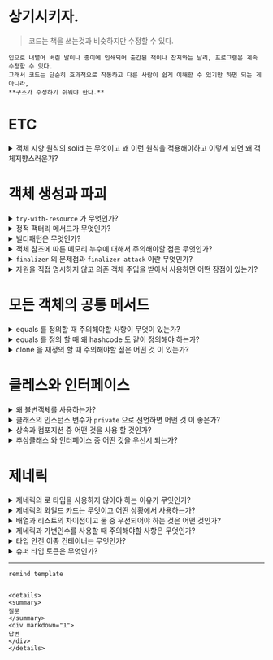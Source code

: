 # 상기시키자.

> 코드는 책을 쓰는것과 비슷하지만 수정할 수 있다.

```
입으로 내뱉어 버린 말이나 종이에 인쇄되어 출간된 책이나 잡지와는 달리, 프로그램은 계속 수정할 수 있다.
그래서 코드는 단순히 효과적으로 작동하고 다른 사람이 쉽게 이해할 수 있기만 하면 되는 게 아니라,
**구조가 수정하기 쉬워야 한다.**
```

# ETC



<details>
<summary>
객체 지향 원칙의 solid 는 무엇이고 왜 이런 원칙을 적용해야하고 이렇게 되면 왜 객체지향스러운가?
</summary>
<div markdown="1">

[//]: # (TODO)
</div>
</details>

# 객체 생성과 파괴

<details>
<summary>
<code>try-with-resource</code> 가 무엇인가? 
</summary>
<div markdown="1">

(File, DB) 등의 외부 자원을 사용하는 경우 <code>close</code> 를 통해 자원을 닫아줘야 한다.

물론 GC 가 있어서 괜찮다고 생각할 수 있지만, 

1. OS로부터 자원을 할당 받아 사용하는 네이티브 메소드 경우, C에서 자원을 할당 받게 된다.
   <br>따라서 GC가 자원을 할당 받았는지 알 수 가 없다.
2. 메서드를 통해서 자원을 그만쓴다라는 것을 알리고 GC가 메모리를 해제 할 수 있도록 하는 것
3. 명시적으로 수거가 되도록 하는 것.

예를 들어, Connection 을 close 하지 않았을 경우

계속 다른 Connection 을 사용하고 Threads_connected 가 최대 사용량을 넘어가 오류가 발생하게 된다.

이와 같은 이유로 외부 자원을 닫아줘야 하기 때문에 try ~ finally 구문을 사용해 close 하기도 하고 
close 메서드를 호출하지 않는 실수를 할 수 도 있다.

그리고 이 방법은 너무 지저분 하다.

따라서 자바 7 버전 부터 AutoCloseable 인터페이스를 제공하여 이를 구현한 클래스들은 다음과 같은 try ~ with ~ resource 구문을 사용할 수 있다. 

```

try (BufferedReader br = Files.newBufferedReader(Path.of(path))) {
    return br.readLine();
}

```

이 방법을 쓰면 훨씬 짧고 close 메서드를 사용하지 않아도 자동적으로 자원을 회수 할 수 있다.

</div>
</details>

<details>
<summary>
정적 팩터리 메서드가 무엇인가?
</summary>
<div markdown="1">

인스턴스 생성을 통제하는 클래스 중 하나이다.

<code>new</code> 라는 단순한 이름 보다는 목적에 맞게 정적으로 이름을 가질 수 있다.

항상 생성하지 않고 캐싱을 할수 있으며

형변환을 위해 사용하기도 하며

때로는 자식 타입을 반환 할 수 있다는 장점이 있다.

하지만 생성자를 <code>private</code> 으로 할 경우 상속이 불가능 하다는 단점이 있다.

from : 형변환 of : 여러개 매개변수받을 때 instance : 해당 클래스의 인스턴스 생성할 때 getType : 다른 객체를 생성 할 때

</div>
</details>

<details>
<summary>
빌더패턴은 무엇인가?
</summary>
<div markdown="1">

다양한 생성자가 필요함에 따라서 클라이언트가 생성자를 호출 할 때 매개변수가 헷갈릴 가능성이 높다.

따라서 빌더 패턴을 필수적인 요소들을 빌더 생성자를 통해 생성한 뒤 일종의 프로퍼티를 setter 를 통해서 객체를 완성할 수 있다.

하지만 필수적인 요소들이 많다면 처음과 같은 문제점이 발생할 수 있을 것이고 이는 스텝 빌더를 통해 해결할 수 있다.
 

</div>
</details>

<details>
<summary>
객체 참조에 따른 메모리 누수에 대해서 주의해야할 점은 무엇인가?
</summary>
<div markdown="1">

객체 안에 배열과 같은 타입이 사용 되거나 캐싱이 있을 경우

직접적으로 null 을 대입하지 않으면 계속해서 메모리가 누적되거나 
캐싱또한 `linkedHashmap 의 removeEldestEntry` 같은 메소드를 통해서 주기적으로 캐싱된 데이터가 너무 누적되지 않도록 방지 해줘야 한다.


</div>
</details>

<details>
<summary>
<code>finalizer</code> 의 문제점과 <code>finalizer attack</code> 이란 무엇인가?
</summary>
<div markdown="1">

기본적으로 finalizer 의 문제점은 다음과 같습니다.

- 첫째, 언제 실행이 될지 모릅니다.
- 둘째, GC에 따라 실행이 되지 않을 수 있습니다.
- 셋째, 예외가 발생되면 무시됩니다.

상속받은 객체에서 finalizer 가 실행 될 때 예외가 발생하면 무시 되기 때문에

부모 클래스의 불변식을 깬 코드를 작성할 수 있다.

```
@Override
protected void finalize() throws Throwable {
    this.transfer(100000, "dory");
}
```


</div>
</details>


<details>
<summary>
자원을 직접 명시하지 않고 의존 객체 주입을 받아서 사용하면 어떤 장점이 있는가?
</summary>
<div markdown="1">

기존에 자원이 있는 상태에서 다른 자원이 필요할 때 명시된 구체적인 자원 하나로 모든 상황을 대처하기는 어렵다.

따라서 의존 객체를 주입 받아 주입된 객체를 활용하는 것에만 관심을 가진 클래스로 만든다면

의존 객체 주입이 유연성과 테스트 용이성을 개선해준다.

</div>
</details>

# 모든 객체의 공통 메서드

<details>
<summary>
equals 를 정의할 때 주의해야할 사항이 무엇이 있는가?
</summary>
<div markdown="1">

</div>
</details>


<details>
<summary>
equals 를 정의 할 때 왜 hashcode 도 같이 정의해야 하는가?
</summary>
<div markdown="1">

</div>
</details>


<details>
<summary>
clone 을 재정의 할 때 주의해야할 점은 어떤 것 이 있는가?
</summary>
<div markdown="1">

</div>
</details>

# 클레스와 인터페이스

<details>
<summary>
왜 불변객체를 사용하는가? 
</summary>
<div markdown="1">
스레드 안전 때문이다.

멀티 스레드 환경에서 어떤 스레드가 데이터에 접근해도 해당 객체는 값이 변경되지 않는 객체임으로 변경된 데이터에 대한 우려가 없다.

상속을 할 경우 재졍의가 가능하기 때문에 주의할 점은 상속을 막아야 한다.
</div>
</details>

<details>
<summary>
클래스의 인스턴스 변수가 <code>private</code> 으로 선언하면 어떤 것 이 좋은가?
</summary>
<div markdown="1">

패키지 바깥에서 접근할 수 있는 클래스라면 접근자를 제공함으로써 내부 표현 방식을 언제든 바꿀 수 있는 유연성을 얻을 수 있다.

</div>
</details>

<details>
<summary>
상속과 컴포지션 중 어떤 것을 사용 할 것인가?
</summary>
<div markdown="1">

컴포지션을 먼저 고려 할 것 같다.

구현하는 입장인 하위클래스에서는 실수로 상위 클래스의 메소드를 호출하여 의도하지 않은 방향으로 코드가 작성될 수 있다.
즉, 메소드 재정의(`오버라이딩`)가 된다면 `캡슐화`를 깨뜨릴 수 있다.

`캡슐화` 는 다른 컴포넌트(클래스) 와 소통할 때 내부 동작 방식 은 전혀 신경쓰지 않을 수 있어야 한다.

자식 클래스는 부보 클래스의 내부 동작 방식을 신경쓰지 않을 수 없다.


상속을 사용하는 경우는 is-a 관계 인 경우이거나 self 문제가 발생할 경우

상속을 할 경우 문서화(implSpec) 를 꼭하여 무엇을 한는지 문서화를 한다.  

</div>
</details>

<details>
<summary>
추상클래스 와 인터페이스 중 어떤 것을 우선시 되는가?
</summary>
<div markdown="1">


상위클래스의 코드 추가가 있을 경우 

클래스는 대해서는 단일 상속을 지원함으로 해당 클래스가 꼭 변경되어야 한다. 
하지만 인터페이스는 다중 구현이 됨으로 새로운 인터페이스를 만들어 해당되는 부분에만 추가할 수 있다.


</div>
</details>

# 제네릭

<details>
<summary>
제네릭의 로 타입을 사용하지 않아야 하는 이유가 무잇인가?
</summary>
<div markdown="1">
이유는 `타입 안정성`, `타입 표현력`을 잃기 때문이다.

로 타입의 객체는 어떤 객체든 들어갈 수 있다.

따라서 컬렉션에서 원소를 꺼내 사용할 때 어떤 타입이 올지 예측 하기 어렵다. 어렵고 캐스팅할 때 오류가 발생할 가능성이 높다.

</div>
</details>

<details>
<summary>
제네릭의 와일드 카드는 무엇이고 어떤 상황에서 사용하는가?
</summary>
<div markdown="1">

와일드 카드는 어떤 타입일 진 모르지만 통일화된 타입이 라는 것을 알 수 있기에 

해당 객체에 여러개의 타입이 있을 가능성이 없어 타입 안정성을 확보 할 수 있다.

</div>
</details>

<details>
<summary>
배열과 리스트의 차이점이고 둘 중 우선되어야 하는 것은 어떤 것인가?
</summary>
<div markdown="1">


- 배열: 공변 (함께 변한다.)
   - 실체화 (런파임시 오류)
- 제네릭: 불공변
  - 소거 방식 (컴파일시 오류)

컴파일시 오류를 발생한다면 런타임보다 빠르게 확인할 수 있다. 따라서 제네릭 타입의 리스트를 사용하는 것이 좋다.


</div>
</details>



<details>
<summary>
제네릭과 가변인수를 사용할 때 주의해야할 사항은 무엇인가?
</summary>
<div markdown="1">

가변인수는 내부적으로 배열을 만들기 때문에 배열의 단점인 힙 오염이 발생할 수 있기 때문에 

해당 가변인수로 만들어진 배열을 조작하지 않도록 주의해야 한다.

</div>
</details>

<details>
<summary>
타입 안전 이종 컨테이너는 무엇인가?
</summary>
<div markdown="1">

키를 매개변수화한 다음, 컨테이너에 값을 넣거나 뺼 때 매개변수화한 키를 함께 제공하면 된다.

다양한 타입 매개변수를 KEY 로 사용하는 것이 목적 ! 

</div>
</details>

<details>
<summary>
슈퍼 타입 토큰은 무엇인가? 
</summary>
<div markdown="1">

List 의 제네릭이 붙어도 런타임에는 제네릭 정보가 소거 되어서 파라미터 타입의 List<String>.class 같은 방식으로 보내지 못하지만

제네릭 타입의 객체를 상속해서 상위 객체의 제네릭 타입을 알 수있도록 하여 `ParameterizedTypeReference` 같은 클래스를 슈퍼 타입 토큰 이라고 한다.

예시로 resttemplate 에서 제네릭 타입의 리스트를 받기 위해서 사용된다.

</div>
</details>


---


`remind template`

```

<details>
<summary>
질문
</summary>
<div markdown="1">
답변
</div>
</details>

```
